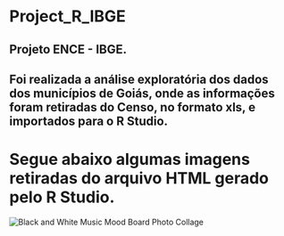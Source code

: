 # Project_R_IBGE
Projeto  ENCE - IBGE.       
--------------------------------------------------
Foi realizada a análise exploratória dos dados dos municípios de Goiás, onde as informações foram retiradas do Censo, no formato xls, e importados para o R Studio. 
--------------------------------------------------------------------------------------------------------------------------------------------------------------------------------------------------------------------------------
# Segue abaixo algumas imagens retiradas do arquivo HTML gerado pelo R Studio.

![Black and White Music Mood Board Photo Collage](https://user-images.githubusercontent.com/49541299/84979098-fa90ca80-b104-11ea-8c04-43abce506a53.png)

